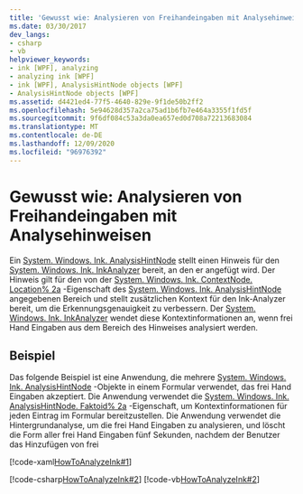 ```yaml
---
title: 'Gewusst wie: Analysieren von Freihandeingaben mit Analysehinweisen'
ms.date: 03/30/2017
dev_langs:
- csharp
- vb
helpviewer_keywords:
- ink [WPF], analyzing
- analyzing ink [WPF]
- ink [WPF], AnalysisHintNode objects [WPF]
- AnalysisHintNode objects [WPF]
ms.assetid: d4421ed4-77f5-4640-829e-9f1de50b2ff2
ms.openlocfilehash: 5e94628d357a2ca75ad1b6fb7e464a3355f1fd5f
ms.sourcegitcommit: 9f6df084c53a3da0ea657ed0d708a72213683084
ms.translationtype: MT
ms.contentlocale: de-DE
ms.lasthandoff: 12/09/2020
ms.locfileid: "96976392"
---
```

# <a name="how-to-analyze-ink-with-analysis-hints"></a>Gewusst wie: Analysieren von Freihandeingaben mit Analysehinweisen

Ein [System. Windows. Ink. AnalysisHintNode](/previous-versions/dotnet/netframework-3.5/ms610344(v=vs.90)) stellt einen Hinweis für den [System. Windows. Ink. InkAnalyzer](/previous-versions/dotnet/netframework-3.5/ms616754(v=vs.90)) bereit, an den er angefügt wird.  Der Hinweis gilt für den von der [System. Windows. Ink. ContextNode. Location% 2a](/previous-versions/dotnet/netframework-3.5/ms594508(v=vs.90)) -Eigenschaft des [System. Windows. Ink. AnalysisHintNode](/previous-versions/dotnet/netframework-3.5/ms610344(v=vs.90)) angegebenen Bereich und stellt zusätzlichen Kontext für den Ink-Analyzer bereit, um die Erkennungsgenauigkeit zu verbessern. Der [System. Windows. Ink. InkAnalyzer](/previous-versions/dotnet/netframework-3.5/ms616754(v=vs.90)) wendet diese Kontextinformationen an, wenn frei Hand Eingaben aus dem Bereich des Hinweises analysiert werden.  
  
## <a name="example"></a>Beispiel  

 Das folgende Beispiel ist eine Anwendung, die mehrere [System. Windows. Ink. AnalysisHintNode](/previous-versions/dotnet/netframework-3.5/ms610344(v=vs.90)) -Objekte in einem Formular verwendet, das frei Hand Eingaben akzeptiert. Die Anwendung verwendet die [System. Windows. Ink. AnalysisHintNode. Faktoid% 2a](/previous-versions/dotnet/netframework-3.5/ms594341(v=vs.90)) -Eigenschaft, um Kontextinformationen für jeden Eintrag im Formular bereitzustellen.  Die Anwendung verwendet die Hintergrundanalyse, um die frei Hand Eingaben zu analysieren, und löscht die Form aller frei Hand Eingaben fünf Sekunden, nachdem der Benutzer das Hinzufügen von frei  
  
 [!code-xaml[HowToAnalyzeInk#1](~/samples/snippets/csharp/VS_Snippets_Wpf/HowToAnalyzeInk/CSharp/FormAnalyzer.xaml#1)]  
  
 [!code-csharp[HowToAnalyzeInk#2](~/samples/snippets/csharp/VS_Snippets_Wpf/HowToAnalyzeInk/CSharp/FormAnalyzer.xaml.cs#2)]
 [!code-vb[HowToAnalyzeInk#2](~/samples/snippets/visualbasic/VS_Snippets_Wpf/HowToAnalyzeInk/VisualBasic/FormAnalyzer.xaml.vb#2)]
